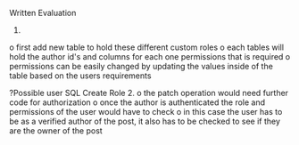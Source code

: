 Written Evaluation 

1.
o first add new table to hold these different custom roles
o each tables will hold the author id's and columns for each one permissions that is required
o permissions can be easily changed by updating the values inside of the table based on the users requirements 

?Possible user SQL Create Role
2.
o the patch operation would need further code for authorization
o once  the author is authenticated the role and permissions of the user would have to check
o in this case the user has to be  as a verified author of the post, it also has to be checked to see if they are the owner of the post